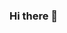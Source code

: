 ### Hi there 👋

<!--
**luyanggao1/luyanggao1** is a ✨ _special_ ✨ repository because its `README.md` (this file) appears on your GitHub profile.

Here are some ideas to get you started:

- 🔭 I’m currently working on study...
- 🌱 I’m currently learning finance, economics, and python...
- 👯 I’m looking to collaborate on group assignments...
- 🤔 I’m looking for help with math tutoring...
- 💬 Ask me about delicious food in NYC...
- 📫 How to reach me: email and phone...
- 😄 Pronouns: she/her/hers...
- ⚡ Fun fact: I love cats but I have never had a cat on my own...
-->
